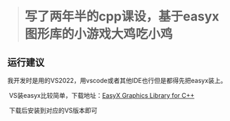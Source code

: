 > # 写了两年半的cpp课设，基于easyx图形库的小游戏大鸡吃小鸡

## 运行建议

​	我开发时是用的VS2022，用vscode或者其他IDE也行但是都得先把easyx装上。

​	VS装easyx比较简单，下载地址：[EasyX Graphics Library for C++](https://easyx.cn/)

​	下载后安装到对应的VS版本即可

